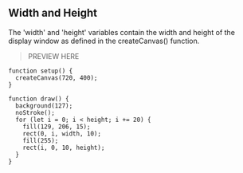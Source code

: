 ## Width and Height

The 'width' and 'height' variables contain the width and height of the display window as defined in the createCanvas() function.

> PREVIEW HERE

```
function setup() {
  createCanvas(720, 400);
}

function draw() {
  background(127);
  noStroke();
  for (let i = 0; i < height; i += 20) {
    fill(129, 206, 15);
    rect(0, i, width, 10);
    fill(255);
    rect(i, 0, 10, height);
  }
}
```